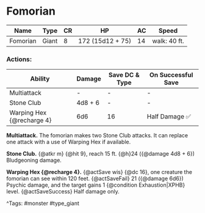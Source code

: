 # Fomorian

| Name | Type | CR | HP | AC | Speed |
|------|------|----|----|----|-------|
| Fomorian | Giant | 8 | 172 (15d12 + 75) | 14 | walk: 40 ft. |

### Actions:

| Ability | Damage | Save DC & Type | On Successful Save |
|---------|--------|----------------|--------------------|
| Multiattack | - | - | - |
| Stone Club | 4d8 + 6 | - | - |
| Warping Hex {@recharge 4} | 6d6 | 16 | Half Damage ✅ |


**Multiattack.** The fomorian makes two Stone Club attacks. It can replace one attack with a use of Warping Hex if available.

**Stone Club.** {@atkr m} {@hit 9}, reach 15 ft. {@h}24 ({@damage 4d8 + 6}) Bludgeoning damage.

**Warping Hex {@recharge 4}.** {@actSave wis} {@dc 16}, one creature the fomorian can see within 120 feet. {@actSaveFail} 21 ({@damage 6d6}) Psychic damage, and the target gains 1 {@condition Exhaustion|XPHB} level. {@actSaveSuccess} Half damage only.

^Tags: #monster #type_giant